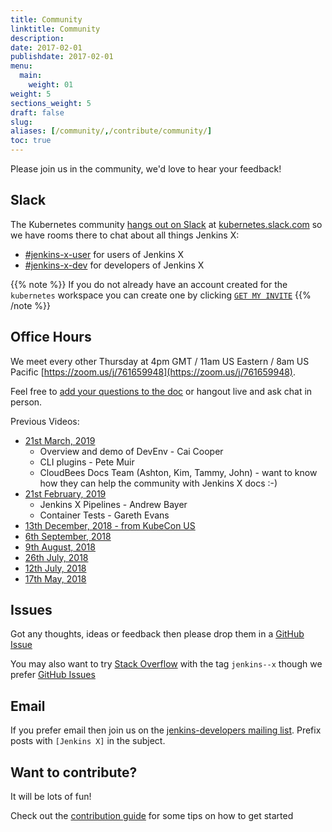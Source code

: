 ```yaml
---
title: Community
linktitle: Community
description: 
date: 2017-02-01
publishdate: 2017-02-01
menu:
  main:
    weight: 01
weight: 5
sections_weight: 5
draft: false
slug:
aliases: [/community/,/contribute/community/]
toc: true
---
```


Please join us in the community, we'd love to hear your feedback! 

## Slack

The Kubernetes community [hangs out on Slack](http://slack.k8s.io/) at [kubernetes.slack.com](https://kubernetes.slack.com/) so we have rooms there to chat about all things Jenkins X:

* [\#jenkins-x-user](https://kubernetes.slack.com/messages/C9MBGQJRH) for users of Jenkins X
* [\#jenkins-x-dev](https://kubernetes.slack.com/messages/C9LTHT2BB) for developers of Jenkins X

{{% note %}}
If you do not already have an account created for the `kubernetes` workspace you can create one by clicking [`GET MY INVITE`](http://slack.k8s.io/)
{{% /note %}}

## Office Hours

We meet every other Thursday at 4pm GMT / 11am US Eastern / 8am US Pacific
[https://zoom.us/j/761659948](https://zoom.us/j/761659948).

Feel free to [add your questions to the doc](https://docs.google.com/document/d/1wHdBlZAN-ndPELuBoM5HBnYiQLvcz92-euXne2mKOEI/edit) or hangout live and ask chat in person.

Previous Videos:

* [21st March, 2019](https://youtu.be/dDKK-ud7DWk)
  - Overview and demo of DevEnv - Cai Cooper
  - CLI plugins - Pete Muir
  - CloudBees Docs Team (Ashton, Kim, Tammy, John) - want to know how they can help the community with Jenkins X docs :-)
* [21st February, 2019](https://www.youtube.com/watch?v=EYywyqcPVMY)
  - Jenkins X Pipelines - Andrew Bayer
  - Container Tests - Gareth Evans
* [13th December, 2018 - from KubeCon US](https://www.youtube.com/watch?v=TF_Mxq5sDsI&t)
* [6th September, 2018](https://www.youtube.com/watch?v=2bl-3abyFe4)
* [9th August, 2018](https://www.youtube.com/watch?v=0NUtGVTBLto)
* [26th July, 2018](https://www.youtube.com/watch?v=Io3p7NurYqY&t)
* [12th July, 2018](https://www.youtube.com/watch?v=oqJ__akQj5I)
* [17th May, 2018](https://www.youtube.com/watch?v=bvStct7Cz5E)

## Issues

Got any thoughts, ideas or feedback then please drop them in a [GitHub Issue](https://github.com/jenkins-x/jx/issues/new)

You may also want to try [Stack Overflow](https://stackoverflow.com/questions/tagged/jenkins--x) with the tag `jenkins--x` though we prefer [GitHub Issues](https://github.com/jenkins-x/jx/issues)

## Email

If you prefer email then join us on the [jenkins-developers mailing list](https://groups.google.com/forum/#!forum/jenkinsci-dev). Prefix posts with `[Jenkins X]` in the subject.

## Want to contribute?

It will be lots of fun!

Check out the [contribution guide](/contribute/) for some tips on how to get started
